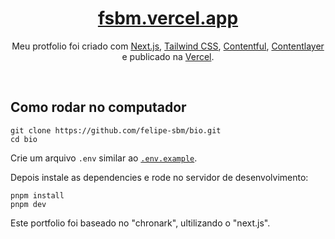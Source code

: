 <div align="center">
    <a href="https://fsbm.vercel.app"><h1 align="center">fsbm.vercel.app</h1></a>

Meu protfolio foi criado com [Next.js](https://nextjs.org/), [Tailwind CSS](https://tailwindcss.com/), [Contentful](https://www.contentful.com/), [Contentlayer](https://www.contentlayer.dev/) e publicado na [Vercel](https://vercel.com/).

</div>

<br/>

## Como rodar no computador


```sh-session
git clone https://github.com/felipe-sbm/bio.git
cd bio
```


Crie um arquivo `.env` similar ao [`.env.example`](https://github.com/felipe-sbm/bio/blob/main/.env.example).

Depois instale as dependencies e rode no servidor de desenvolvimento:
```sh-session
pnpm install
pnpm dev
```

Este portfolio foi baseado no "chronark", ultilizando o "next.js".
